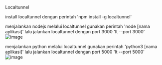 Localtunnel

install localtunnel dengan perintah 'npm install -g localtunnel'

menjalankan nodejs melalui localtunnel gunakan perintah 'node [nama aplikasi]' lalu jalankan localtunnel dengan port 3000 'lt --port 3000'
<br>![image](https://user-images.githubusercontent.com/52950376/225488109-416b3323-f3dd-4924-b29e-98461604a9da.png)

menjalankan python melalui localtunnel gunakan perintah 'python3 [nama aplikasi]' lalu jalankan localtunnel dengan port 5000 'lt --port 5000'
<br>![image](https://user-images.githubusercontent.com/52950376/225488302-477b3e5b-885d-43fe-a097-6e2162b9939c.png)
